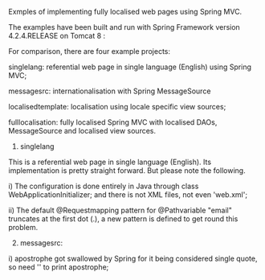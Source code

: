 Exmples of implementing fully localised web pages using Spring MVC.

The examples have been built and run with Spring Framework version 4.2.4.RELEASE
on Tomcat 8 :

For comparison, there are four example projects:

singlelang: referential web page in single language (English) using Spring MVC;

messagesrc: internationalisation with Spring MessageSource

localisedtemplate: localisation using locale specific view sources;

fulllocalisation: fully localised Spring MVC with localised DAOs,
    MessageSource and localised view sources.


1) singlelang

This is a referential web page in single language (English). Its implementation is
pretty straight forward. But please note the following.

i)  The configuration is done entirely in Java through class WebApplicationInitializer;
    and there is not XML files, not even 'web.xml';

ii) The default @Requestmapping pattern for @Pathvariable "email" truncates at the 
    first dot (.), a new pattern is defined to get round this problem.
    
    
2) messagesrc:

i) apostrophe got swallowed by Spring for it being considered single quote, so need '' to print apostrophe;